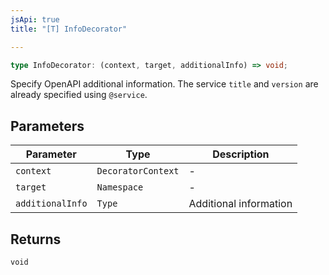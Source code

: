 ```yaml
---
jsApi: true
title: "[T] InfoDecorator"

---
```

```ts
type InfoDecorator: (context, target, additionalInfo) => void;
```

Specify OpenAPI additional information.
The service `title` and `version` are already specified using `@service`.

## Parameters

| Parameter | Type | Description |
| ------ | ------ | ------ |
| `context` | `DecoratorContext` | - |
| `target` | `Namespace` | - |
| `additionalInfo` | `Type` | Additional information |

## Returns

`void`
